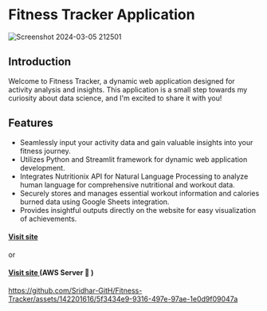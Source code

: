 # Fitness Tracker Application 

![Screenshot 2024-03-05 212501](https://github.com/Sridhar-GitH/Fitness-Tracker/assets/142201616/9af8a13d-a809-43d8-9691-aa9611be78df)


## Introduction

Welcome to Fitness Tracker, a dynamic web application designed for activity analysis and insights. This application is a small step towards my curiosity about data science, and I'm excited to share it with you!

## Features

- Seamlessly input your activity data and gain valuable insights into your fitness journey.
- Utilizes Python and Streamlit framework for dynamic web application development.
- Integrates Nutritionix API for Natural Language Processing to analyze human language for comprehensive nutritional and workout data.
- Securely stores and manages essential workout information and calories burned data using Google Sheets integration.
- Provides insightful outputs directly on the website for easy visualization of achievements.

#### <a href="https://fitness-tracker-yxox.onrender.com/"> Visit site </a>
or
#### <a href="http://54.90.195.88:8501/"> Visit site </a> (AWS Server 🤫 )


https://github.com/Sridhar-GitH/Fitness-Tracker/assets/142201616/5f3434e9-9316-497e-97ae-1e0d9f09047a

